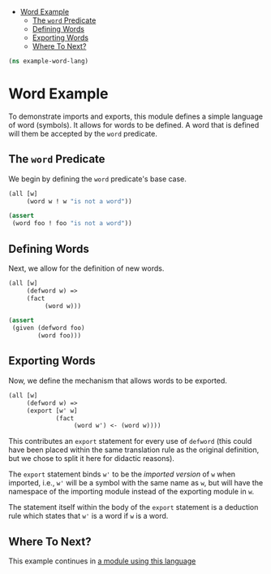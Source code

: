 * [Word Example](#word-example)
  * [The `word` Predicate](#the-`word`-predicate)
  * [Defining Words](#defining-words)
  * [Exporting Words](#exporting-words)
  * [Where To Next?](#where-to-next?)
```clojure
(ns example-word-lang)

```
# Word Example

To demonstrate imports and exports, this module defines a simple language of
word (symbols). It allows for words to be defined. A word that is defined
will them be accepted by the `word` predicate.

## The `word` Predicate

We begin by defining the `word` predicate's base case.
```clojure
(all [w]
     (word w ! w "is not a word"))

(assert
 (word foo ! foo "is not a word"))

```
## Defining Words

Next, we allow for the definition of new words.
```clojure
(all [w]
     (defword w) =>
     (fact
          (word w)))

(assert
 (given (defword foo)
        (word foo)))

```
## Exporting Words

Now, we define the mechanism that allows words to be exported.
```clojure
(all [w]
     (defword w) =>
     (export [w' w]
             (fact
                  (word w') <- (word w))))

```
This contributes an `export` statement for every use of `defword` (this could
have been placed within the same translation rule as the original definition,
but we chose to split it here for didactic reasons).

The `export` statement binds `w'` to be the _imported version_ of `w` when
imported, i.e., `w'` will be a symbol with the same name as `w`, but will
have the namespace of the importing module instead of the exporting module in
`w`.

The statement itself within the body of the `export` statement is a deduction
rule which states that `w'` is a word if `w` is a word.

## Where To Next?

This example continues in [a module using this language](example-words.md)
